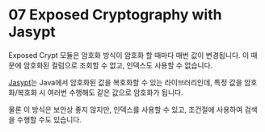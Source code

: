 # 07 Exposed Cryptography with Jasypt

Exposed Crypt 모듈은 암호화 방식이 암호화 할 때마다 매번 값이 변경됩니다. 이 때문에 암호화된 컬럼으로 조회할 수 없고, 인덱스도 사용할 수 없습니다.

[Jasypt](https://www.jasypt.org/)는 Java에서 암호화된 값을 복호화할 수 있는 라이브러리인데, 특정 값을 암호화/복호화 시 여러번 수행해도 같은 값으로 암호화가 됩니다.

물론 이 방식은 보안상 좋지 않지만, 인덱스를 사용할 수 있고, 조건절에 사용하여 검색을 수행할 수도 있습니다.
